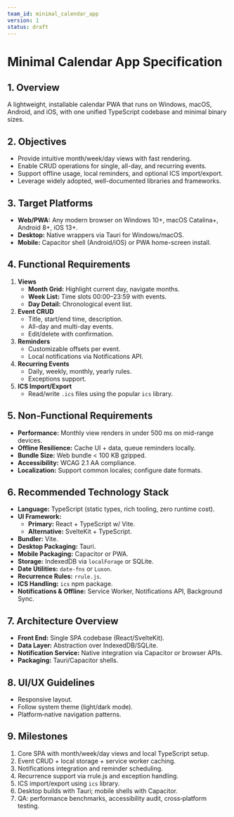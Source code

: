 ```yaml
---
team_id: minimal_calendar_app
version: 1
status: draft
---
```


# Minimal Calendar App Specification

## 1. Overview
A lightweight, installable calendar PWA that runs on Windows, macOS, Android, and iOS, with one unified TypeScript codebase and minimal binary sizes.

## 2. Objectives
- Provide intuitive month/week/day views with fast rendering.
- Enable CRUD operations for single, all-day, and recurring events.
- Support offline usage, local reminders, and optional ICS import/export.
- Leverage widely adopted, well-documented libraries and frameworks.

## 3. Target Platforms
- **Web/PWA:** Any modern browser on Windows 10+, macOS Catalina+, Android 8+, iOS 13+.
- **Desktop:** Native wrappers via Tauri for Windows/macOS.
- **Mobile:** Capacitor shell (Android/iOS) or PWA home-screen install.

## 4. Functional Requirements
1. **Views**
   - **Month Grid:** Highlight current day, navigate months.
   - **Week List:** Time slots 00:00–23:59 with events.
   - **Day Detail:** Chronological event list.
2. **Event CRUD**
   - Title, start/end time, description.
   - All-day and multi-day events.
   - Edit/delete with confirmation.
3. **Reminders**
   - Customizable offsets per event.
   - Local notifications via Notifications API.
4. **Recurring Events**
   - Daily, weekly, monthly, yearly rules.
   - Exceptions support.
5. **ICS Import/Export**
   - Read/write `.ics` files using the popular `ics` library.

## 5. Non-Functional Requirements
- **Performance:** Monthly view renders in under 500 ms on mid-range devices.
- **Offline Resilience:** Cache UI + data, queue reminders locally.
- **Bundle Size:** Web bundle < 100 KB gzipped.
- **Accessibility:** WCAG 2.1 AA compliance.
- **Localization:** Support common locales; configure date formats.

## 6. Recommended Technology Stack
- **Language:** TypeScript (static types, rich tooling, zero runtime cost).
- **UI Framework:**
  - **Primary:** React + TypeScript w/ Vite.
  - **Alternative:** SvelteKit + TypeScript.
- **Bundler:** Vite.
- **Desktop Packaging:** Tauri.
- **Mobile Packaging:** Capacitor or PWA.
- **Storage:** IndexedDB via `localForage` or SQLite.
- **Date Utilities:** `date-fns` or `Luxon`.
- **Recurrence Rules:** `rrule.js`.
- **ICS Handling:** `ics` npm package.
- **Notifications & Offline:** Service Worker, Notifications API, Background Sync.

## 7. Architecture Overview
- **Front End:** Single SPA codebase (React/SvelteKit).
- **Data Layer:** Abstraction over IndexedDB/SQLite.
- **Notification Service:** Native integration via Capacitor or browser APIs.
- **Packaging:** Tauri/Capacitor shells.

## 8. UI/UX Guidelines
- Responsive layout.
- Follow system theme (light/dark mode).
- Platform‑native navigation patterns.

## 9. Milestones
1. Core SPA with month/week/day views and local TypeScript setup.
2. Event CRUD + local storage + service worker caching.
3. Notifications integration and reminder scheduling.
4. Recurrence support via rrule.js and exception handling.
5. ICS import/export using `ics` library.
6. Desktop builds with Tauri; mobile shells with Capacitor.
7. QA: performance benchmarks, accessibility audit, cross‑platform testing.